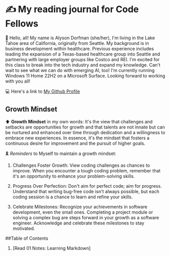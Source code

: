 # :writing_hand: My reading journal for Code Fellows

:wave: Hello, all! My name is Alyson Dorfman (she/her), I'm living in the Lake Tahoe area of California, originally from Seattle. My background is in business development within healthcare. Previous experience includes leading the expansion of a Texas-based healthcare group into Seattle and partnering with large employer groups like Costco and REI.  I'm excited for this class to break into the tech industry and expand my knowledge. Can't wait to see what we can do with emerging AI, too! I'm currently running Windows 11 Home 22H2 on a Microsoft Surface. Looking forward to working with you all!

:computer: Here's a link to [My Github Profile](https://github.com/AlysonDorfman)

## Growth Mindset 

:arrow_up: **Growth Mindset** in my own words: It's the view that challenges and setbacks are opportunities for growth and that talents are not innate but can be nurtured and enhanced over time through dedication and a willingness to embrace new experiences. In essence, it's the mindset that fosters a continuous desire for improvement and the pursuit of higher goals.

:reminder_ribbon: *Reminders* to Myself to maintain a growth mindset: 

1. Challenges Foster Growth: View coding challenges as chances to improve. When you encounter a tough coding problem, remember that it's an opportunity to enhance your problem-solving skills.

2. Progress Over Perfection: Don't aim for perfect code; aim for progress. Understand that writing bug-free code isn't always possible, but each coding session is a chance to learn and refine your skills.

3. Celebrate Milestones: Recognize your achievements in software development, even the small ones. Completing a project module or solving a complex bug are steps forward in your growth as a software engineer. Acknowledge and celebrate these milestones to stay motivated.

##Table of Contents

1. [Read 01 Notes: Learning Markdown]
